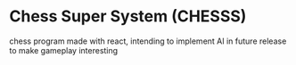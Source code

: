 # Chess Super System (CHESSS)
chess program made with react, intending to implement AI in future release to make gameplay interesting

